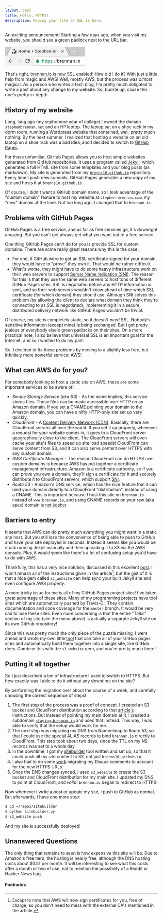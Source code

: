 ```yaml
---
layout: post
title: Hello, HTTPS!
description: Moving your site to SSL is hard.
---
```


An exciting announcement! Starting a few days ago, when you visit my website,
you should see a green padlock next to the URL bar.

![ssl-browser]

That's right, [brennan.io] is now SSL enabled! How did I do it? With just a
little help from magic and AWS! Well, mostly AWS, but the process was *almost*
magical. As a person who writes a tech blog, I'm pretty much obligated to write
a post about any change to my website. So, buckle up, cause this one's pretty
in-depth.

## History of my website

Long, long ago (my sophomore year of college) I owned the domain
`stephenbrennan.net` and an HP laptop. The laptop sat on a shoe rack in my dorm
room, running a Wordpress website that contained, well, pretty much nothing. By
the next summer, I realized that hosting a website on an old laptop on a shoe
rack was a bad idea, and I decided to switch to [GitHub Pages][ghp].

For those unfamiliar, GitHub Pages allows you to host simple websites generated
from GitHub repositories. It uses a program called [Jekyll], which generates a
full HTML site from some templates and your blog posts (as markdown). My site is
generated from my [`brenns10.github.io`][bgi] repository. Every time I push new
commits, GitHub Pages generates a new copy of my site and hosts it at
`brenns10.github.io`.

Of course, I didn't want a GitHub domain name, so I took advantage of the
"custom domain" feature to host my website at `stephen-brennan.com`, my "new"
domain at the time. Not too long ago, I changed that to `brennan.io`.

## Problems with GitHub Pages

GitHub Pages is a free service, and as far as free services go, it's downright
amazing. But you can't get always get what you want out of a free service.

One thing GitHub Pages can't do for you is provide SSL for custom domains. There
are some really great reasons why this is the case:

- For one, if GitHub were to get an SSL certificate signed for your domain, they
  would have to "prove" they own it. That would be rather difficult.
- What's worse, they might have to do some heavy infrastructure work on their
  web servers to support [Server Name Indication (SNI)][sni]. The reason for
  this is that they use the same web servers to host tons of different GitHub
  Pages sites. SSL is negotiated before any HTTP information is sent, and so
  their web servers wouldn't know ahead of time which SSL certificate (for which
  domain) they should use. Although SNI solves this problem (by allowing the
  client to declare what domain they think they're connecting to as SSL is
  negotiated), implementing it in a secure, distributed delivery network like
  GitHub Pages wouldn't be trivial.

Of course, my site is completely static, so it doesn't *need* SSL. Nobody's
sensitive information (except mine) is being exchanged. But I got pretty jealous
of everybody else's green padlocks on their sites. On a more practical note, I
also believe that universal SSL is an important goal for the Internet, and so I
wanted to do my part.

So, I decided to fix these problems by moving to a slightly less free, but
infinitely more powerful service: AWS!

## What can AWS do for you?

For somebody looking to host a static site on AWS, these are some important
services to be aware of:

- *Simple Storage Service (aka S3)* - As the name implies, this service stores
  files. These files can be made accessible over HTTP on an Amazon domain. If
  you set a CNAME pointing your domain to the Amazon domain, you can have a
  nifty HTTP-only site set up very quickly.
- *CloudFront* - A [Content Delivery Network (CDN)][cdn]. Basically, there are
  CloudFront servers all over the world. If you set it up properly, whenever a
  request for your website comes in, it goes to a CloudFront server
  geographically close to the client. The CloudFront servers will even cache
  your site's files to speed up site load speeds! CloudFront can serve content
  from S3, and it can also serve content over HTTPS with any custom domain.
- *AWS Certificate Manager* - The reason CloudFront can do HTTPS over custom
  domains is because AWS has put together a certificate management
  infrastructure. Amazon is a certificate authority, so if you can prove you own
  a domain, they'll sign a certificate for it and securely distribute it to
  CloudFront servers, which support [SNI][sni].
- *Route 53* - Amazon's DNS service, which has the nice feature that it can bind
  your domain directly to a CloudFront "distribution", instead of using a CNAME.
  This is important because I host this site on `brennan.io` instead of
  `www.brennan.io`, and using CNAME records on your raw (aka apex) domain is
  [not kosher][apex].

## Barriers to entry

It seems that AWS can do pretty much everything you might want in a static site
host. But you still lose the convenience of being able to push to GitHub and
have your site deployed in seconds. Instead it seems like you would be stuck
running Jekyll manually and then uploading it to S3 via the AWS console. Plus,
it would seem like there's a lot of confusing setup you'd have to do with AWS.

Thankfully, this has a very nice solution, discussed in this excellent
[post][publish-post]. I won't rehash all of the instructions given in the
article[^fn-ca], but the gist of it is that a nice gem called `s3_website` can
help sync your built Jekyll site and even configure AWS properly.

[^fn-ca]:
    Except to note that AWS will now sign certificates for you, free of charge,
    so you don't need to mess with the external CA's mentioned in the article.

A more tricky issue for me is all of my GitHub Pages project sites! I've taken
great advantage of these sites. Many of my programming projects have tool sites
which are automatically pushed by Travis-CI. They contain documentation and code
coverage for the `master` branch. It would be very sad to lose these sites. Even
more concerning is that the entire "Talks" section of my site (see the menu
above) is actually a separate Jekyll site on its own GitHub repository!

Since this was pretty much the only piece of the puzzle missing, I went ahead
and wrote my own little [tool][sitebuilder] that can take all of your GitHub
pages sites and automatically build them together into a single site, like
GitHub does. Combine this with the `s3_website` gem, and you're pretty much
there!

## Putting it all together

So I just described a ton of infrastructure I used to switch to HTTPS. But how
exactly was I able to do it without any downtime on the site?

By performing the migration over about the course of a week, and carefully
choosing the correct sequence of steps!

1. The first step of the process was a proof of concept. I created an S3 bucket
   and CloudFront distribution according to that [article's][publish-post]
   instructions. But instead of pointing my main domain at it, I created a
   subdomain [`staging.brennan.io`][stage] and used that instead. This way, I
   was able to verify that the setup would work for me.
2. The next step was migrating my DNS from Namecheap to Route 53, so that I
   could use the special ALIAS records to bind `brennan.io` directly to
   CloudFront. This step took about two days, since the TTL on my NS records was
   set to a whole day.
3. In the downtime, I got my [sitebuilder] tool written and set up, so that it
   could push all my site content to S3, not just `brenns10.github.io`.
4. I also had to do some [work][disqus-fix] migrating my Disqus comments to
   account for the new HTTPS URLs.
5. Once the DNS changes synced, I used `s3_website` to create the S3 bucket and
   CloudFront distribution for my main site. I updated my DNS to point at
   CloudFront, and *voila*! `brennan.io` began to redirect to HTTPS!

Now whenever I write a post or update my site, I push to GitHub as normal. But
afterwards, I have one more step:

```bash
$ cd ~/repos/sitebuilder
$ python sitebuilder.py
$ s3_website push
```

And my site is successfully deployed!

## Unanswered Questions

The only thing that remains to seen is how expensive this site will be. Due to
Amazon's free tiers, the hosting is nearly free, although the DNS hosting costs
about $0.51 per month. It will be interesting to see what this costs after a
month or two of use, not to mention the possibility of a Reddit or Hacker News
hug.

#### Footnotes

[ssl-browser]: /images/ssl-browser.png
[brennan.io]: https://brennan.io
[ghp]: https://pages.github.com/
[bgi]: https://github.com/brenns10/brenns10.github.io
[Jekyll]: https://jekyllrb.com/
[sni]: https://en.wikipedia.org/wiki/Server_Name_Indication
[cdn]: https://en.wikipedia.org/wiki/Content_delivery_network
[apex]: http://serverfault.com/questions/613829/why-cant-a-cname-record-be-used-at-the-apex-aka-root-of-a-domain
[publish-post]: https://davidcel.is/posts/publish-your-site-to-s3/
[sitebuilder]: https://github.com/brenns10/sitebuilder
[stage]: https://staging.brennan.io
[disqus-fix]: https://github.com/brenns10/brenns10.github.io/commit/37bfaefa1849f99a834a44349f1098ca2836781a

